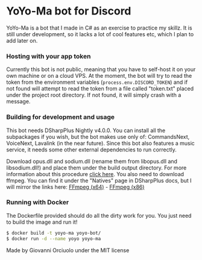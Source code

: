 # YoYo-Ma bot for Discord

YoYo-Ma is a bot that I made in C# as an exercise to practice my skillz. It is still under development, so it lacks a lot of cool features etc, which I plan to add later on.

### Hosting with your app token

Currently this bot is not public, meaning that you have to self-host it on your own machine or on a cloud VPS.
At the moment, the bot will try to read the token from the environment variables (```process.env.DISCORD_TOKEN```) and if not found will attempt to read the token from a file called "token.txt" placed under the project root directory. If not found, it will simply crash with a message.

### Building for development and usage

This bot needs DSharpPlus Nightly v4.0.0. You can install all the subpackages if you wish, but the bot makes use only of: CommandsNext, VoiceNext, Lavalink (in the near future).
Since this bot also features a music service, it needs some other external dependencies to run correctly.

Download opus.dll and sodium.dll (rename them from libopus.dll and libsodium.dll!) and place them under the build output directory. For more information about this procedure [click here](https://dsharpplus.emzi0767.com/articles/vnext_setup.html).
You also need to download ffmpeg. You can find it under the "Natives" page in DSharpPlus docs, but I will mirror the links here: 
[FFmpeg (x64)](https://dsharpplus.emzi0767.com/natives/ffmpeg_win32_x64.zip) - [FFmpeg (x86)](https://dsharpplus.emzi0767.com/natives/ffmpeg_win32_x86.zip)

### Running with Docker

The Dockerfile provided should do all the dirty work for you. You just need to build the image and run it!
```sh
$ docker build -t yoyo-ma yoyo-bot/
$ docker run -d --name yoyo yoyo-ma
```

Made by Giovanni Orciuolo under the MIT license

